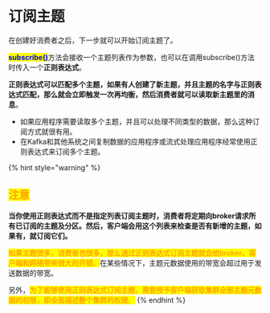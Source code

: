 # 订阅主题

在创建好消费者之后，下一步就可以开始订阅主题了。

<mark style="color:blue;">**subscribe()**</mark>方法会接收一个主题列表作为参数，也可以在调用subscribe()方法时传入一个**正则表达式**。

**正则表达式可以匹配多个主题，如果有人创建了新主题，并且主题的名字与正则表达式匹配，那么就会立即触发一次再均衡，然后消费者就可以读取新主题里的消息**。

* 如果应用程序需要读取多个主题，并且可以处理不同类型的数据，那么这种订阅方式就很有用。
* 在Kafka和其他系统之间复制数据的应用程序或流式处理应用程序经常使用正则表达式来订阅多个主题。

{% hint style="warning" %}
## <mark style="color:orange;">注意</mark>

**当你使用正则表达式而不是指定列表订阅主题时，消费者将定期向broker请求所有已订阅的主题及分区。然后，客户端会用这个列表来检查是否有新增的主题，如果有，就订阅它们。**

<mark style="color:orange;">**如果主题很多，消费者也很多，那么通过正则表达式订阅主题就会给broker、客户端和网络带来很大的开销**</mark><mark style="color:orange;">。</mark>在某些情况下，主题元数据使用的带宽会超过用于发送数据的带宽。

另外，<mark style="color:orange;">**为了能够使用正则表达式订阅主题，需要授予客户端获取集群全部主题元数据的权限，即全面描述整个集群的权限**</mark><mark style="color:orange;">。</mark>
{% endhint %}
